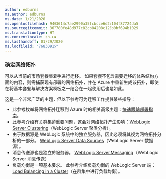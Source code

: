 ```yaml
---
author: edburns
ms.author: edburns
ms.date: 1/21/2020
ms.openlocfilehash: 9403614c7ae2990a35fcbcce6d2e104f87724da5
ms.sourcegitcommit: 367780fe48d977c82cb84208c128b0bf694b1029
ms.translationtype: HT
ms.contentlocale: zh-CN
ms.lasthandoff: 01/29/2020
ms.locfileid: "76830915"
---
```

### <a name="determine-the-network-topology"></a>确定网络拓扑

可以从当前的市场套餐集着手进行迁移。 如果套餐不包含需要迁移的体系结构方面的内容，则需捕获现有部署的网络拓扑，并在 Azure 中重新生成该拓扑，即使在将基本套餐与解决方案模板之一结合在一起使用后也是如此。

这是一个非常广泛的主题，但以下参考可为迁移工作提供某些指导：

* 此参考枚举将网络拓扑迁移到 Azure 时的相关高级主题：[快速跟踪部署指南](https://docs.oracle.com/en/middleware/fusion-middleware/weblogic-server/12.2.1.4/intro/deploying.html#GUID-E0BE4A3E-44CD-4C95-9540-7A850BF02F6A)。
* 此参考介绍有关群集的重要问题，这会对网络拓扑产生影响：[WebLogic Server Clustering](https://docs.oracle.com/en/middleware/fusion-middleware/weblogic-server/12.2.1.4/intro/clustering.html#GUID-E39A18C2-B990-485F-BFB1-0549250FABFE)（WebLogic Server 聚类分析）。
* 由于数据源是 WebLogic 系统中的独立服务器，因此必须将其视为网络拓扑分析的一部分。 [WebLogic Server Data Sources](https://docs.oracle.com/en/middleware/fusion-middleware/weblogic-server/12.2.1.4/intro/jdbc.html#GUID-9FD5F552-B2E4-4FEC-8C10-503A08764B52)（WebLogic Server 数据源）。
* 消息传送源也是独立的服务器。 [WebLogic Server Messaging](https://docs.oracle.com/en/middleware/fusion-middleware/weblogic-server/12.2.1.4/intro/jms.html#GUID-3B5F647D-E001-413B-AC6A-1E103BDBA93F)（WebLogic Server 消息传送）
* 负载均衡是一项基本要求。 此参考介绍负载均衡的 WebLogic Server 端：[Load Balancing in a Cluster](https://docs.oracle.com/en/middleware/fusion-middleware/weblogic-server/12.2.1.4/clust/load_balancing.html#GUID-B8F6DE4B-1AAC-428B-878B-BFDCE161C054)（在群集中进行负载均衡）。
